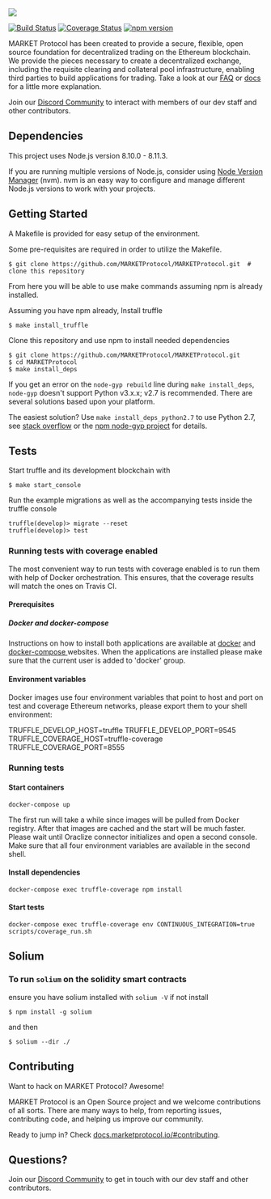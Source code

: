 <img src="https://github.com/MARKETProtocol/dApp/blob/master/src/img/MARKETProtocol-Light.png?raw=true" align="middle">


[![Build Status](https://travis-ci.org/MARKETProtocol/MARKETProtocol.svg?branch=master)](https://travis-ci.org/MARKETProtocol/MARKETProtocol) [![Coverage Status](https://coveralls.io/repos/github/MARKETProtocol/MARKETProtocol/badge.svg?branch=master&service=github)](https://coveralls.io/github/MARKETProtocol/MARKETProtocol?branch=master) [![npm version](https://badge.fury.io/js/%40marketprotocol%2Fmarketprotocol.svg)](https://badge.fury.io/js/%40marketprotocol%2Fmarketprotocol)

MARKET Protocol has been created to provide a secure, flexible, open source foundation for decentralized trading on the Ethereum blockchain. We provide the pieces necessary to create a decentralized exchange, including the requisite clearing and collateral pool infrastructure, enabling third parties to build applications for trading. Take a look at our [FAQ](https://docs.marketprotocol.io/#faq-general) or [docs](https://docs.marketprotocol.io) for a little more explanation.

Join our [Discord Community](https://marketprotocol.io/discord) to interact with members of our dev staff and other contributors.

## Dependencies
This project uses Node.js version 8.10.0 - 8.11.3.

If you are running multiple versions of Node.js, consider using [Node Version Manager](https://github.com/creationix/nvm) (nvm). nvm is an easy way to configure and manage different Node.js versions to work with your projects.

## Getting Started

A Makefile is provided for easy setup of the environment.

Some pre-requisites are required in order to utilize the Makefile.

```
$ git clone https://github.com/MARKETProtocol/MARKETProtocol.git  # clone this repository
```
From here you will be able to use make commands assuming npm is already installed.

Assuming you have npm already, Install truffle
```
$ make install_truffle
```

Clone this repository and use npm to install needed dependencies
```
$ git clone https://github.com/MARKETProtocol/MARKETProtocol.git
$ cd MARKETProtocol
$ make install_deps
```
If you get an error on the `node-gyp rebuild` line during `make install_deps`, `node-gyp` doesn't support Python v3.x.x; v2.7 is recommended. There are several solutions based upon your platform.

The easiest solution? Use `make install_deps_python2.7` to use Python 2.7, see [stack overflow](https://stackoverflow.com/questions/20454199/how-to-use-a-different-version-of-python-during-npm-install) or the [npm node-gyp project](https://github.com/nodejs/node-gyp) for details.


## Tests

Start truffle and its development blockchain with
```
$ make start_console
```

Run the example migrations as well as the accompanying tests inside the truffle console

```
truffle(develop)> migrate --reset
truffle(develop)> test
```

### Running tests with coverage enabled

The most convenient way to run tests with coverage enabled is to run them with help of Docker orchestration. This ensures, that the coverage results will match the ones on Travis CI.

#### Prerequisites

##### Docker and docker-compose

Instructions on how to install both applications are available at  [docker](https://docs.docker.com/install/) and [docker-compose ](https://docs.docker.com/compose/install/) websites. When the applications are installed please make sure that the current user is added to 'docker' group.

#### Environment variables

Docker images use four environment variables that point to host and port on test and coverage Ethereum networks, please export them to your shell environment:

TRUFFLE_DEVELOP_HOST=truffle
TRUFFLE_DEVELOP_PORT=9545
TRUFFLE_COVERAGE_HOST=truffle-coverage
TRUFFLE_COVERAGE_PORT=8555

### Running tests

#### Start containers

```
docker-compose up
```

The first run will take a while since images will be pulled from Docker registry. After that images are cached and the start will be much faster.
Please wait until Oraclize connector initializes and open a second console. Make sure that all four environment variables are available in the second shell.

#### Install dependencies

```
docker-compose exec truffle-coverage npm install

```

#### Start tests

```
docker-compose exec truffle-coverage env CONTINUOUS_INTEGRATION=true scripts/coverage_run.sh
```


## Solium

### To run `solium` on the solidity smart contracts
ensure you have solium installed with `solium -V` if not install
```
$ npm install -g solium
```
and then
```
$ solium --dir ./
```

## Contributing

Want to hack on MARKET Protocol? Awesome!

MARKET Protocol is an Open Source project and we welcome contributions of all sorts. There are many ways to help, from reporting issues, contributing code, and helping us improve our community.

Ready to jump in? Check [docs.marketprotocol.io/#contributing](https://docs.marketprotocol.io/#contributing).

## Questions?

Join our [Discord Community](https://marketprotocol.io/discord) to get in touch with our dev staff and other contributors.
